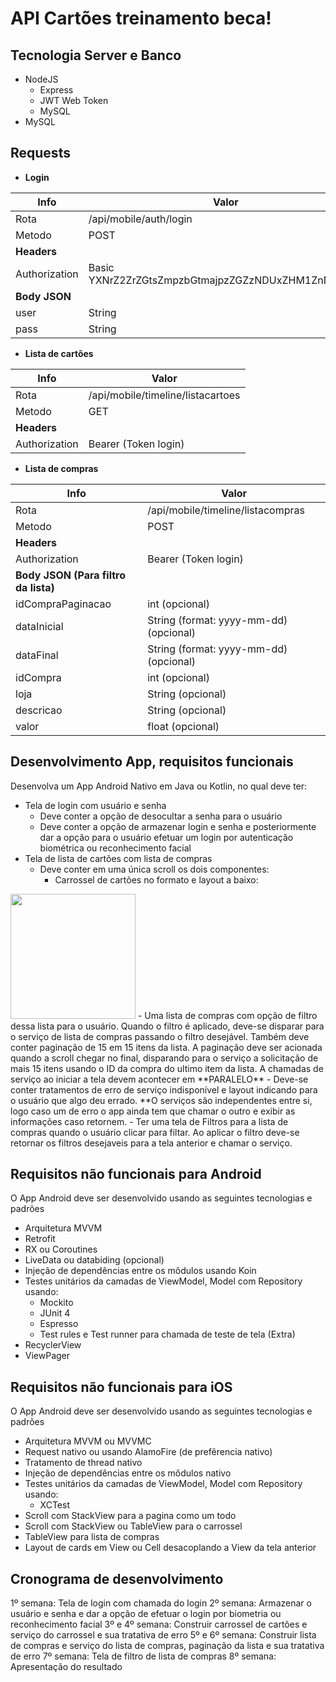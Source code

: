 # API Cartões treinamento beca!
## Tecnologia Server e Banco

 - NodeJS
	 - Express
	 - JWT Web Token
	 - MySQL
 - MySQL

## Requests

 - **Login**

| Info | Valor |
|--|--|
| Rota | /api/mobile/auth/login |
| Metodo | POST |
| **Headers** |  |
| Authorization| Basic YXNrZ2ZrZGtsZmpzbGtmajpzZGZzNDUxZHM1ZnNkcw== |
| **Body JSON** |  |
| user | String |
| pass | String |

 - **Lista de cartões**

| Info | Valor |
|--|--|
| Rota | /api/mobile/timeline/listacartoes |
| Metodo | GET |
| **Headers** |  |
| Authorization| Bearer (Token login) |

 - **Lista de compras**

| Info | Valor |
|--|--|
| Rota | /api/mobile/timeline/listacompras |
| Metodo | POST |
| **Headers** |  |
| Authorization| Bearer (Token login) |
| **Body JSON (Para filtro da lista)** |  |
| idCompraPaginacao | int (opcional) |
| dataInicial | String (format: yyyy-mm-dd) (opcional) |
| dataFinal | String (format: yyyy-mm-dd) (opcional) |
| idCompra| int (opcional) |
| loja| String (opcional) |
| descricao| String (opcional) |
| valor| float (opcional) |

## Desenvolvimento App, requisitos funcionais 

Desenvolva um App Android Nativo em Java ou Kotlin, no qual deve ter:

 - Tela de login com usuário e senha
	 - Deve conter a opção de desocultar a senha para o usuário
	 - Deve conter a opção de armazenar login e senha e posteriormente dar a opção para o usuário efetuar um login por autenticação biométrica ou reconhecimento facial
 - Tela de lista de cartões com lista de compras
	 - Deve conter em uma única scroll os dois componentes:
		 - Carrossel de cartões no formato e layout a baixo:
<img src="https://viniciusfragelli.s3-sa-east-1.amazonaws.com/catho/card_suggestion_anim.gif" width="200"/>
		 - Uma lista de compras com opção de filtro dessa lista para o usuário. Quando o filtro é aplicado, deve-se disparar para o serviço de lista de compras passando o filtro desejável. Também deve conter paginação de 15 em 15 itens da lista. A paginação deve ser acionada quando a scroll chegar no final, disparando para o serviço a solicitação de mais 15 itens usando o ID da compra do ultimo item da lista. A chamadas de serviço ao iniciar a tela devem acontecer em **PARALELO**
 - Deve-se conter tratamentos de erro de serviço indisponível e layout indicando para o usuário que algo deu errado. **O serviços são independentes entre si, logo caso um de erro o app ainda tem que chamar o outro e exibir as informações caso retornem. 
 - Ter uma tela de Filtros para a lista de compras quando o usuário clicar para filtar. Ao aplicar o filtro deve-se retornar os filtros desejaveis para a tela anterior e chamar o serviço.

## Requisitos não funcionais para Android 

O App Android deve ser desenvolvido usando as seguintes tecnologias e padrões

 - Arquitetura MVVM
 - Retrofit
 - RX ou Coroutines
 - LiveData ou databiding (opcional)
 - Injeção de dependências entre os môdulos usando Koin
 - Testes unitários da camadas de ViewModel, Model com Repository usando:
	 -   Mockito
	 -   JUnit 4
	 - Espresso
	 -  Test rules e Test runner para chamada de teste de tela (Extra)
 - RecyclerView
 - ViewPager

## Requisitos não funcionais para iOS

O App Android deve ser desenvolvido usando as seguintes tecnologias e padrões

 - Arquitetura MVVM ou MVVMC
 - Request nativo ou usando AlamoFire (de prefêrencia nativo)
 - Tratamento de thread nativo
 - Injeção de dependências entre os môdulos nativo
 - Testes unitários da camadas de ViewModel, Model com Repository usando:
	 -   XCTest
 - Scroll com StackView para a pagina como um todo
 - Scroll com StackView ou TableView para o carrossel
 - TableView para lista de compras
 - Layout de cards em View ou Cell desacoplando a View da tela anterior

## Cronograma de desenvolvimento

1º semana: Tela de login com chamada do login
2º semana: Armazenar o usuário e senha e dar a opção de efetuar o login por biometria ou reconhecimento facial
3º e 4º semana: Construir carrossel de cartões e serviço do carrossel e sua tratativa de erro
5º e 6º semana: Construir lista de compras e serviço do lista de compras, paginação da lista e sua tratativa de erro
7º semana: Tela de filtro de lista de compras
8º semana: Apresentação do resultado
